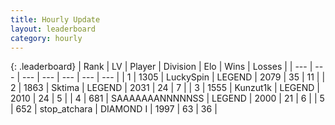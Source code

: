 ```yaml
---
title: Hourly Update
layout: leaderboard
category: hourly
---
```


{: .leaderboard}
| Rank | LV | Player | Division | Elo | Wins | Losses |
| --- | --- | --- | --- | --- | --- | --- |
| <span data-change="0">1</span> | 1305 | <span title="ID: 498412">LuckySpin</span> | LEGEND | <span data-change="0">2079</span> | <span data-change="0">35</span> | <span data-change="0">11</span> |
| <span data-change="0">2</span> | 1863 | <span title="ID: 353063">Sktima</span> | LEGEND | <span data-change="0">2031</span> | <span data-change="0">24</span> | <span data-change="0">7</span> |
| <span data-change="0">3</span> | 1555 | <span title="ID: 392407">Kunzut1k</span> | LEGEND | <span data-change="0">2010</span> | <span data-change="0">24</span> | <span data-change="0">5</span> |
| <span data-change="0">4</span> | 681 | <span title="ID: 174294">SAAAAAAANNNNNSS</span> | LEGEND | <span data-change="0">2000</span> | <span data-change="0">21</span> | <span data-change="0">6</span> |
| <span data-change="2">5</span> | 652 | <span title="ID: 355661">stop_atchara</span> | DIAMOND I | <span data-change="40">1997</span> | <span data-change="6">63</span> | <span data-change="1">36</span> |